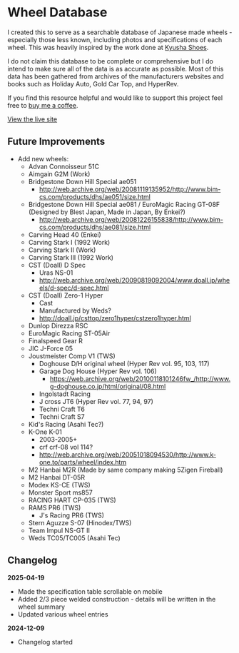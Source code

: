 # Wheel Database

I created this to serve as a searchable database of Japanese made wheels - especially those less known, including photos and specifications of each wheel. This was heavily inspired by the work done at [Kyusha Shoes](https://www.kyushashoes.com).

I do not claim this database to be complete or comprehensive but I do intend to make sure all of the data is as accurate as possible. Most of this data has been gathered from archives of the manufacturers websites and books such as Holiday Auto, Gold Car Top, and HyperRev.

If you find this resource helpful and would like to support this project feel free to [buy me a coffee](https://paypal.me/chrisephoto).

[View the live site](https://chrisephoto.github.io/wheel-database/)

## Future Improvements

* Add new wheels:
  * Advan Connoisseur 51C
  * Aimgain G2M (Work)
  * Bridgestone Down Hill Special ae051
    * http://web.archive.org/web/20081119135952/http://www.bim-cs.com/products/dhs/ae051/size.html
  * Bridgestone Down Hill Special ae081 / EuroMagic Racing GT-08F (Designed by Blest Japan, Made in Japan, By Enkei?)
    * http://web.archive.org/web/20081226155838/http://www.bim-cs.com/products/dhs/ae081/size.html
  * Carving Head 40 (Enkei)
  * Carving Stark I (1992 Work)
  * Carving Stark II (Work)
  * Carving Stark III (1992 Work)
  * CST (Doall) D Spec
    * Uras NS-01
    * http://web.archive.org/web/20090819092004/www.doall.jp/wheels/d-spec/d-spec.html
  * CST (Doall) Zero-1 Hyper
    * Cast
    * Manufactured by Weds?
    * http://doall.jp/csttop/zero1hyper/cstzero1hyper.html
  * Dunlop Direzza RSC
  * EuroMagic Racing ST-05Air
  * Finalspeed Gear R
  * JIC J-Force 05
  * Joustmeister Comp V1 (TWS)
    * Doghouse D/H original wheel (Hyper Rev vol. 95, 103, 117)
    * Garage Dog House (Hyper Rev vol. 106)
      * https://web.archive.org/web/20100118101246fw_/http://www.g-doghouse.co.jp/html/original/08.html
    * Ingolstadt Racing
    * J cross JT6 (Hyper Rev vol. 77, 94, 97)
    * Techni Craft T6
    * Techni Craft S7
  * Kid's Racing (Asahi Tec?)
  * K-One K-01
    * 2003-2005+
    * crf crf-08 vol 114?
    * http://web.archive.org/web/20051018094530/http://www.k-one.to/parts/wheel/index.htm
  * M2 Hanbai M2R (Made by same company making 5Zigen Fireball)
  * M2 Hanbai DT-05R
  * Modex KS-CE (TWS)
  * Monster Sport ms857
  * RACING HART CP-035 (TWS)
  * RAMS PR6 (TWS)
    * J's Racing PR6 (TWS)
  * Stern Aguzze S-07 (Hinodex/TWS)
  * Team Impul NS-GT II
  * Weds TC05/TC005 (Asahi Tec)

## Changelog

 **2025-04-19**
 * Made the specification table scrollable on mobile
 * Added 2/3 piece welded construction - details will be written in the wheel summary
 * Updated various wheel entries
 
 **2024-12-09**
 * Changelog started
 
